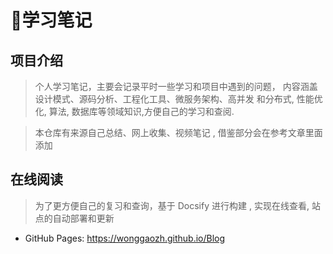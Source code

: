 # 📙学习笔记

## 项目介绍
>个人学习笔记，主要会记录平时一些学习和项目中遇到的问题， 内容涵盖设计模式、源码分析、工程化工具、微服务架构、高并发
和分布式, 性能优化, 算法, 数据库等领域知识,方便自己的学习和查阅. 

> 本仓库有来源自己总结、网上收集、视频笔记 , 借鉴部分会在参考文章里面添加


## 在线阅读

>为了更方便自己的复习和查询，基于 Docsify 进行构建 , 实现在线查看, 站点的自动部署和更新 

- GitHub Pages: https://wonggaozh.github.io/Blog
